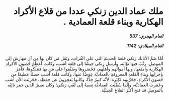 <h1 dir="rtl">ملك عماد الدين زنكي عددا من قلاع الأكراد الهكارية وبناء قلعة العمادية .</h1>

<h5 dir="rtl">العام الهجري:  537

العام الميلادي: 1142

</h5>

<p dir="rtl">لَمَّا ضَمَّ الأتابك زنكي قلعةَ الحديثةِ التي على الفُراتِ، ونَقَل مَن كان بها مِن آل مهارِشَ إلى الموصِلِ، رتَّبَ فيها نوَّابَه، وأرسل زنكي جيشًا إلى قلعة أشب، وكانت أعظَمَ حُصونِ الأكرادِ الهكارية وأمنَعَها، وبها أموالُهم وأهلُهم، فحَصَروها وضَيَّقوا على مَن بها فمَلَكوها، فأمَرَ بإخرابِها وبناءِ القَلعةِ المعروفةِ بالعماديَّة عِوَضًا عنها، وكانت قلعةَ أشب حصنًا عظيمًا من حُصونِ الأكرادِ، فخَرَّبوه لكِبَرِه؛ لأنَّه كبيرٌ جِدًّا، وكانوا يَعجِزونَ عن حِفظِه، فخَرِبَت الآن أشب وعَمَرت العماديَّة، وإنَّما سُمِّيَت العماديَّة نِسبةً إلى لَقَبِ زنكي؛ وكان نصيرُ الدين جقر نائِبُه بالموصِلِ قد فتح أكثَرَ القلاعِ الجبليَّة.</p></br>
